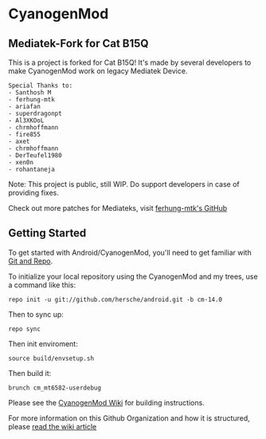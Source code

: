 CyanogenMod
===========

Mediatek-Fork for Cat B15Q
------------------
This is a project is forked for Cat B15Q!
It's made by several developers to make CyanogenMod work on legacy Mediatek Device.

    Special Thanks to:
    - Santhosh M
    - ferhung-mtk
    - ariafan 
    - superdragonpt
    - Al3XKOoL
    - chrmhoffmann
    - fire855
    - axet
    - chrmhoffmann
    - DerTeufel1980
    - xen0n
    - rohantaneja

Note: This project is public, still WIP. Do support developers in case of providing fixes.

Check out more patches for Mediateks, visit [ferhung-mtk's GitHub](https://github.com/ferhung-mtk/)


Getting Started
---------------

To get started with Android/CyanogenMod, you'll need to get
familiar with [Git and Repo](http://source.android.com/source/using-repo.html).

To initialize your local repository using the CyanogenMod and my trees, use a command like this:

    repo init -u git://github.com/hersche/android.git -b cm-14.0

Then to sync up:

    repo sync
    
Then init enviroment:

    source build/envsetup.sh

Then build it:

    brunch cm_mt6582-userdebug
    


Please see the [CyanogenMod Wiki](http://wiki.cyanogenmod.org/) for building instructions.

For more information on this Github Organization and how it is structured, 
please [read the wiki article](http://wiki.cyanogenmod.org/w/Github_Organization)
